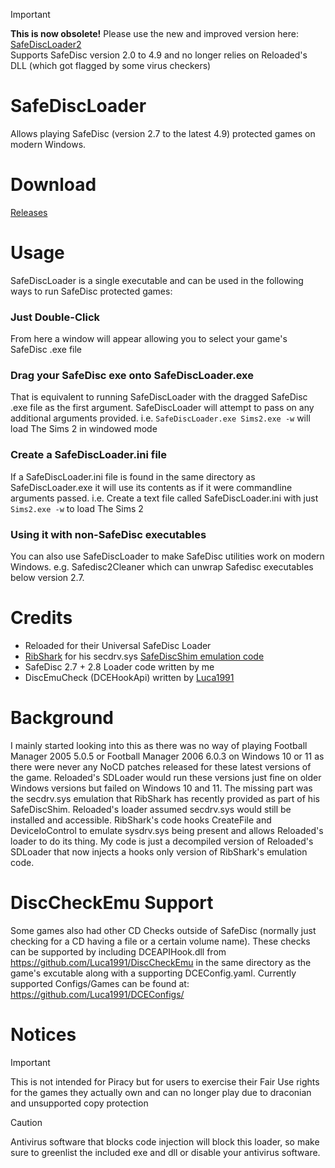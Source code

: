 > [!IMPORTANT]
> **This is now obsolete!** Please use the new and improved version here: [SafeDiscLoader2](https://github.com/nckstwrt/SafeDiscLoader2)  
> Supports SafeDisc version 2.0 to 4.9 and no longer relies on Reloaded's DLL (which got flagged by some virus checkers)

# SafeDiscLoader
 Allows playing SafeDisc (version 2.7 to the latest 4.9) protected games on modern Windows. 

# Download
[Releases](https://github.com/nckstwrt/SafeDiscLoader/releases)

# Usage
SafeDiscLoader is a single executable and can be used in the following ways to run SafeDisc protected games:

### Just Double-Click
From here a window will appear allowing you to select your game's SafeDisc .exe file
### Drag your SafeDisc exe onto SafeDiscLoader.exe
That is equivalent to running SafeDiscLoader with the dragged SafeDisc .exe file as the first argument. SafeDiscLoader will attempt to pass on any additional arguments provided. i.e. `SafeDiscLoader.exe Sims2.exe -w` will load The Sims 2 in windowed mode
### Create a SafeDiscLoader.ini file
If a SafeDiscLoader.ini file is found in the same directory as SafeDiscLoader.exe it will use its contents as if it were commandline arguments passed. i.e. Create a text file called SafeDiscLoader.ini with just `Sims2.exe -w` to load The Sims 2
### Using it with non-SafeDisc executables
You can also use SafeDiscLoader to make SafeDisc utilities work on modern Windows. e.g. Safedisc2Cleaner which can unwrap Safedisc executables below version 2.7.

# Credits
*  Reloaded for their Universal SafeDisc Loader
*  [RibShark](https://twitter.com/RibShark) for his secdrv.sys [SafeDiscShim emulation code](https://github.com/RibShark/SafeDiscShim)
* SafeDisc 2.7 + 2.8 Loader code written by me
* DiscEmuCheck (DCEHookApi) written by [Luca1991](https://github.com/Luca1991/DiscCheckEmu)

# Background
I mainly started looking into this as there was no way of playing Football Manager 2005 5.0.5 or Football Manager 2006 6.0.3 on Windows 10 or 11 as there were never any NoCD patches released for these latest versions of the game. Reloaded's SDLoader would run these versions just fine on older Windows versions but failed on Windows 10 and 11. The missing part was the secdrv.sys emulation that RibShark has recently provided as part of his SafeDiscShim. Reloaded's loader assumed secdrv.sys would still be installed and accessible. RibShark's code hooks CreateFile and DeviceIoControl to emulate sysdrv.sys being present and allows Reloaded's loader to do its thing. My code is just a decompiled version of Reloaded's SDLoader that now injects a hooks only version of RibShark's emulation code.

# DiscCheckEmu Support
Some games also had other CD Checks outside of SafeDisc (normally just checking for a CD having a file or a certain volume name). These checks can be supported by including DCEAPIHook.dll from https://github.com/Luca1991/DiscCheckEmu in the same directory as the game's excutable along with a supporting DCEConfig.yaml. Currently supported Configs/Games can be found at: https://github.com/Luca1991/DCEConfigs/
 
 # Notices
> [!IMPORTANT]
> This is not intended for Piracy but for users to exercise their Fair Use rights for the games they actually own and can no longer play due to draconian and unsupported copy protection

> [!CAUTION]
> Antivirus software that blocks code injection will block this loader, so make sure to greenlist the included exe and dll or disable your antivirus software.
